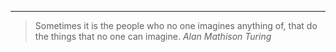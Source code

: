 ---

> Sometimes it is the people who no one imagines anything of, that do the things that no one can imagine.  _Alan Mathison Turing_ 
